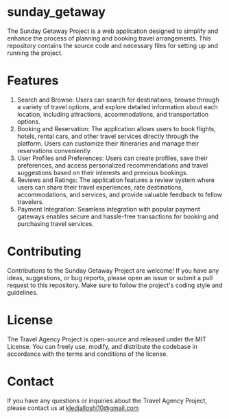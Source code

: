 # sunday_getaway
The Sunday Getaway Project is a web application designed to simplify and enhance the process of planning and booking travel arrangements. This repository contains the source code and necessary files for setting up and running the project.
# Features
1. Search and Browse: Users can search for destinations, browse through a variety of travel options, and explore detailed information about each location, including attractions, accommodations, and transportation options.
2. Booking and Reservation: The application allows users to book flights, hotels, rental cars, and other travel services directly through the platform. Users can customize their itineraries and manage their reservations conveniently.
3. User Profiles and Preferences: Users can create profiles, save their preferences, and access personalized recommendations and travel suggestions based on their interests and previous bookings.
4. Reviews and Ratings: The application features a review system where users can share their travel experiences, rate destinations, accommodations, and services, and provide valuable feedback to fellow travelers.
5. Payment Integration: Seamless integration with popular payment gateways enables secure and hassle-free transactions for booking and purchasing travel services.
# Contributing
Contributions to the Sunday Getaway Project are welcome! If you have any ideas, suggestions, or bug reports, please open an issue or submit a pull request to this repository. Make sure to follow the project's coding style and guidelines.
# License
The Travel Agency Project is open-source and released under the MIT License. You can freely use, modify, and distribute the codebase in accordance with the terms and conditions of the license.
# Contact
If you have any questions or inquiries about the Travel Agency Project, please contact us at kledjalloshi10@gmail.com
